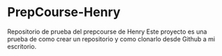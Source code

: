 # PrepCourse-Henry

Repositorio de prueba del prepcourse de Henry
Este proyecto es una prueba de como crear un repositorio y como clonarlo desde Github a mi escritorio.
